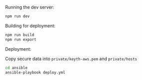 Running the dev server:

```bash
npm run dev
```

Building for deployment:

```bash
npm run build
npm run export
```

Deployment:

Copy secure data into `private/keyth-aws.pem` and `private/hosts`

```bash
cd ansible
ansible-playbook deploy.yml
```
